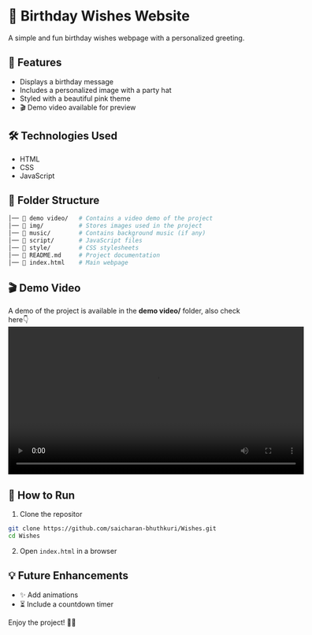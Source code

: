 # 🎂 Birthday Wishes Website  

A simple and fun birthday wishes webpage with a personalized greeting.  

## 🎉 Features  
- Displays a birthday message  
- Includes a personalized image with a party hat  
- Styled with a beautiful pink theme  
- 🎬 Demo video available for preview  

## 🛠️ Technologies Used  
- HTML  
- CSS  
- JavaScript  

## 📂 Folder Structure
```bash
│── 📁 demo video/   # Contains a video demo of the project
│── 📁 img/          # Stores images used in the project
│── 📁 music/        # Contains background music (if any)
│── 📁 script/       # JavaScript files
│── 📁 style/        # CSS stylesheets
│── 📄 README.md     # Project documentation
│── 📄 index.html    # Main webpage
```
## 🎬 Demo Video  
A demo of the project is available in the **demo video/** folder, also check here👇
<video width="600" controls>
  <source src="https://github.com/saicharan-bhuthkuri/Wishes/blob/main/demo%20video/birthday.mp4">
  Your browser does not support the video tag.
</video>
## 🚀 How to Run  
1. Clone the repositor
```bash
git clone https://github.com/saicharan-bhuthkuri/Wishes.git
cd Wishes
```
2. Open `index.html` in a browser  

## 💡 Future Enhancements  
- ✨ Add animations  
- ⏳ Include a countdown timer  

Enjoy the project! 🎈🎊
